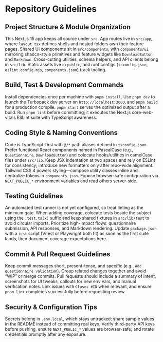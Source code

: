 # Repository Guidelines

## Project Structure & Module Organization
This Next.js 15 app keeps all source under `src`. App routes live in `src/app`, where `layout.tsx` defines shells and nested folders own their feature pages. Shared UI components sit in `src/components`, with `components/ui` mirroring shadcn-style primitives and feature widgets like `DownloadButton` and `Markdown`. Cross-cutting utilities, schema helpers, and API clients belong in `src/lib`. Static assets live in `public`, and root configs (`tsconfig.json`, `eslint.config.mjs`, `components.json`) track tooling.

## Build, Test & Development Commands
Install dependencies once per machine with `pnpm install`. Use `pnpm dev` to launch the Turbopack dev server on `http://localhost:3000`, and `pnpm build` for a production compile. `pnpm start` serves the optimized output after a build. Run `pnpm lint` before committing; it executes the Next.js core-web-vitals ESLint suite with TypeScript awareness.

## Coding Style & Naming Conventions
Code is TypeScript-first with `@/*` path aliases defined in `tsconfig.json`. Prefer functional React components named in PascalCase (e.g., `Questionnaire`, `DownloadButton`) and colocate hooks/utilities in camelCase files under `src/lib`. Keep JSX indentation at two spaces and rely on ESLint for consistency; introduce new formatters only after repo-wide alignment. Tailwind CSS 4 powers styling—compose utility classes inline and centralize tokens in `components.json`. Expose browser-safe configuration via `NEXT_PUBLIC_*` environment variables and read others server-side.

## Testing Guidelines
An automated test runner is not yet configured, so treat linting as the minimum gate. When adding coverage, colocate tests beside the subject using the `.test.ts(x)` suffix and keep shared fixtures in `src/lib/test` to avoid circular imports. Prioritize high-impact flows: questionnaire submission, API responses, and Markdown rendering. Update `package.json` with a `test` script (Vitest or Playwright both fit) as soon as the first suite lands, then document coverage expectations here.

## Commit & Pull Request Guidelines
Keep commit messages short, present-tense, and specific (e.g., `Add questionnaire validation`). Group related changes together and avoid “WIP” or merge commits. Pull requests should include a summary of intent, screenshots for UI tweaks, callouts for new env vars, and manual verification notes. Link issues with `Closes #ID` when relevant, and ensure `pnpm lint` completes successfully before requesting review.

## Security & Configuration Tips
Secrets belong in `.env.local`, which stays untracked; share sample values in the README instead of committing real keys. Verify third-party API keys before pushing, ensure `NEXT_PUBLIC_*` values are browser-safe, and rotate credentials promptly after any exposure.
